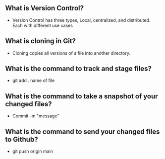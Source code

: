 ## What is Version Control?

* Version Control has three types, Local, centralized, and distributed. Each with different use cases

## What is cloning in Git?

*  Cloning copies all versions of a file into another directory.

## What is the command to track and stage files?

* git add . name of file


## What is the command to take a snapshot of your changed files?

* Commit -m "message"

## What is the command to send your changed files to Github? 

* git push origin main 